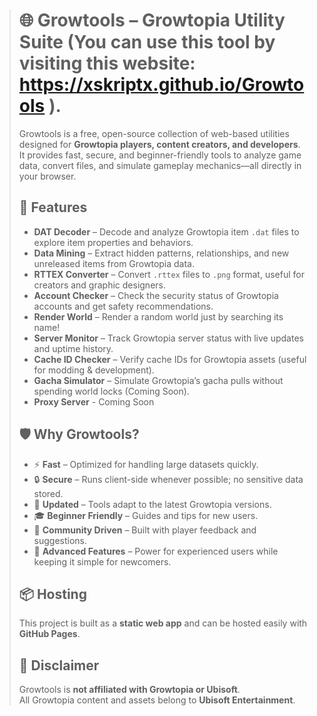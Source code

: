 > # 🌐 Growtools – Growtopia Utility Suite (You can use this tool by visiting this website: https://xskriptx.github.io/Growtools ).
>
> Growtools is a free, open-source collection of web-based utilities designed for **Growtopia players, content creators, and developers**.  
> It provides fast, secure, and beginner-friendly tools to analyze game data, convert files, and simulate gameplay mechanics—all directly in your browser.
>
> ## 🚀 Features
> - **DAT Decoder** – Decode and analyze Growtopia item `.dat` files to explore item properties and behaviors.  
> - **Data Mining** – Extract hidden patterns, relationships, and new unreleased items from Growtopia data.  
> - **RTTEX Converter** – Convert `.rttex` files to `.png` format, useful for creators and graphic designers.  
> - **Account Checker** – Check the security status of Growtopia accounts and get safety recommendations.  
> - **Render World** – Render a random world just by searching its name!
> - **Server Monitor** – Track Growtopia server status with live updates and uptime history.  
> - **Cache ID Checker** – Verify cache IDs for Growtopia assets (useful for modding & development).  
> - **Gacha Simulator** – Simulate Growtopia’s gacha pulls without spending world locks (Coming Soon).
> - **Proxy Server** - Coming Soon
>  
> ## 🛡 Why Growtools?
> - ⚡ **Fast** – Optimized for handling large datasets quickly.  
> - 🔒 **Secure** – Runs client-side whenever possible; no sensitive data stored.  
> - 🔄 **Updated** – Tools adapt to the latest Growtopia versions.  
> - 🎓 **Beginner Friendly** – Guides and tips for new users.  
> - 👥 **Community Driven** – Built with player feedback and suggestions.  
> - 🚀 **Advanced Features** – Power for experienced users while keeping it simple for newcomers.  
>
> ## 📦 Hosting
> This project is built as a **static web app** and can be hosted easily with **GitHub Pages**.  
>
> ## 📌 Disclaimer
> Growtools is **not affiliated with Growtopia or Ubisoft**.  
> All Growtopia content and assets belong to **Ubisoft Entertainment**.
